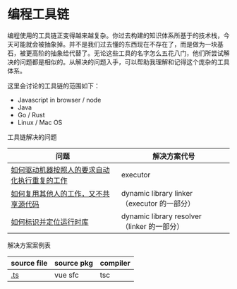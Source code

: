 # 编程工具链

编程使用的工具链正变得越来越复杂。你过去构建的知识体系所基于的技术栈，今天可能就会被抽象掉。并不是我们过去懂的东西现在不存在了，而是做为一块基石，被更高阶的抽象给代替了。无论这些工具的名字怎么五花八门，他们所尝试解决的问题都是相似的。从解决的问题入手，可以帮助我理解和记得这个庞杂的工具体系。

这里会讨论的工具链的范围如下：

* Javascript in browser / node
* Java
* Go / Rust
* Linux / Mac OS

工具链解决的问题

| 问题 | 解决方案代号 |
| --- | --- |
| [如何驱动机器按照人的要求自动化执行重复的工作](executor.md) | executor |
| [如何复用其他人的工作，又不共享源代码](dynamic-library-linker.md) | dynamic library linker（executor 的一部分） |
| [如何标识并定位运行时库](/如何标识并定位运行时库.md) | dynamic library resolver（linker 的一部分） |

解决方案案例表

| source file | source pkg | compiler |
| --- | --- | --- |
| [.ts](/dot-ts.md) | vue sfc | tsc |

